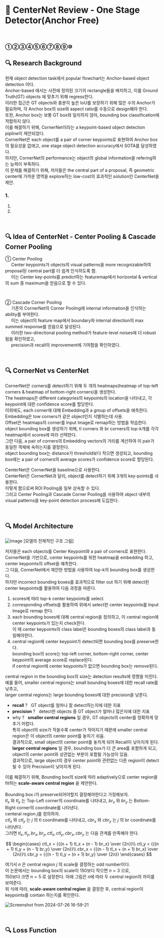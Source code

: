 # 📄 CenterNet Review - One Stage Detector(Anchor Free)

<br>

### ①②③④⑤⑥⑦⑧⑨⑩

## 🔍 Research Background
현재 object detection task에서 popular flowchart는 Anchor-based object detection 이다.<br>
Anchor-based 에서는 사전에 정의된 크기의 rectangle들을 배치하고, 이를 Ground Truth(GT) objects 에 맞추기 위해 regress한다.<br>
이러한 접근은 GT objects와 충분히 높은 IoU를 보장하기 위해 많은 수의 Anchor가 필요하며, 각 Anchor box의 size와 aspect ratio를 수동으로 design해야 한다.<br>
또한, Anchor box는 보통 GT box와 일치하지 않아, bounding box classification에 적합하지 않다.<br>
이를 해결하기 위해, CornerNet이라는 a keypoint-based object detection pipline이 제안되었다.<br>
CornerNet은 each object를 a pair of corner keypoints로 표현하여 Anchor box의 필요성을 없애고, one stage object detection accuracy에서 SOTA를 달성하였다.<br>
하지만, CornerNet의 performance는 object의 global information을 refering하는 능력이 부족하다.<br>
이 문제를 해결하기 위해, 저자들은 the central part of a proposal, 즉 geometric center에 가까운 영역을 explore하는 low-cost의 효과적인 solution인 CenterNet을 제안.


### 1.
1. 
2.

<br>

## 🔍 Idea of CenterNet - Center Pooling & Cascade Corner Pooling
① Center Pooling<br>
&nbsp;&nbsp;&nbsp;&nbsp; Center keypoints가 objects의 visual patterns을 more recognizable하여 proposal된 central part를 더 쉽게 인식하도록 함.<br>
&nbsp;&nbsp;&nbsp;&nbsp; 이는 Center key-points를 predict하는 featuremap에서 horizontal & vertical의 sum 중 maximum을 얻음으로 할 수 있다.

<br>

② Cascade Corner Pooling<br>
&nbsp;&nbsp;&nbsp;&nbsp; 기존의 CornerNet의 Corner Pooling에 internal information을 인식하는 ability를 부여한다.<br>
&nbsp;&nbsp;&nbsp;&nbsp; 이는 object의 feature map에서 boundary와 internal direction의 max summed response를 얻음으로 달성된다.<br>
&nbsp;&nbsp;&nbsp;&nbsp; 이러한 two-directional pooling method가 feature-level noises에 더 robust됨을 확인하였고,<br>
&nbsp;&nbsp;&nbsp;&nbsp; precision과 recall의 improvement에 기여함을 확인하였다.

<br>

## 🔍 CornerNet vs CenterNet
CornerNet은 corners를 detect하기 위해 두 개의 heatmaps(heatmap of top-left corners & heatmap of bottom-right corners)을 생성한다.<br>
The heatmaps은 different categories의 keypoints의 location을 나타내고, 각 keypoint에 대한 confidence score를 할당한다.<br>
이외에도, each corner에 대해 Embedding과 a group of offsets을 예측한다.<br>
Embedding은 tow corners가 같은 object인지 식별하는데 사용.<br>
Offset은 heatmaps의 corner를 Input Image로 remap하는 방법을 학습한다.<br>
object bounding box를 생성하기 위해, tl corners 와 br corners의 top-k개를 각각 heatmap에서 scores에 따라 선택한다.<br>
그런 다음, a pair of corners의 Embedding vectors의 거리를 계산하여 이 pair가 동일한 객체에 속하는지를 결정한다.<br>
object bounding box는 distance가 threshold보다 작으면 생성되고, bounding box에는 a pair of corners의 average scores가 confidence score로 할당된다.<br>

CenterNet은 CornerNet을 baseline으로 사용한다.<br>
CenterNet은 CornerNet과 달리, object를 detect하기 위해 3개의 key-points를 사용한다.<br>
이렇게 함으로써 ROI Pooling을 일부 상속할 수 있다.<br>
그리고 Center Pooling과 Cascade Corner Pooling을 사용하여 object 내부의 visual patterns을 key-point detection process에 도입한다.


<br>

## 🔍 Model Architecture
![image](https://github.com/user-attachments/assets/1b31e6de-b72a-437b-98b6-ce4b3abd2a0d)
[모델의 전체적인 구조 그림]

저자들은 each objects를 Center Keypoint와 a pair of corners로 표현한다.<br>
CornerNet을 기반으로, center keypoints를 위한 heatmap을 embedding 하고, center keypoints의 offset을 예측한다.<br>
그 다음, CornerNet에서 제안한 방법을 사용하여 top-k의 bounding box를 생성한다.<br>
하지만 incorrect bounding boxes를 효과적으로 filter out 하기 위해 detect된 center keypoints를 활용하여 다음 과정을 따른다.<br>
1. scores에 따라 top-k center keypoints를 select.
2. corresponding offsets을 활용하여 위에서 select한 center keypoints를 Input Image로 remap 한다.
3. each bounding boxes에 대해 central region을 정의하고, 이 central region에 center keypoints가 있는지 check한다.<br>이 때 center keypoints의 class label은 bounding boxes의 class label과 동일해야한다.
4. central region에 center keypoint가 detect되면 bounding box를 preserve한다.<br>bounding box의 score는 top-left corner, bottom-right corner, center keypoint의 average score로 replace된다.<br>if central region에 center keypoints가 없으면 bounding box는 remove된다.
   
central region in the bounding box의 size는 detection results에 영향을 미친다.<br>
예를 들어, smaller central regions는 small bounding boxes에 대한 recall rate를 낮추고, <br>larger central regions는 large bounding boxes에 대한 precision을 낮춘다.
- __recall__ ? &nbsp; GT object를 얼마나 잘 detect하는지에 대한 지표
- __precision__ ? &nbsp; detect한 objects 중 GT object가 얼마나 많은지에 대한 지표
-  why ? &nbsp; __smaller central regions__ 일 경우, GT objects의 center를 정확하게 맞추기 어렵다. <br>특히 object의 size가 작을수록 center가 작아지기 때문에 smaller central region은 이 object의 center point를 놓치기 쉬움.<br>결과적으로, small object의 center point를 놓치게 되어 Recall이 낮아지게 된다.<br> __larger central regions__ 일 경우, bounding box가 더 큰 area를 포함하게 되고, object의 center point와 상관없는 부분이 포함될 가능성이 있음.<br>결과적으로, large object의 경우 center point와 관련없는 다른 region이 detect될 수 있어 Precision이 낮아지게 된다.

이를 해결하기 위해, Bounding box의 size에 따라 adaptively으로 center region을 fit하는 __scale-aware central region__ 을 제안한다.<br>
<br>
Bounding box $i$가 preserve되어야할지 결정해야한다고 가정해보자.<br>
$tl_{x}$ 와 $tl_{y}$ 는 Top-Left corner의 coordinate를 나타내고, $br_{x}$ 와 $br_{y}$ 는 Bottom-Right corner의 coordinate를 나타낸다.<br>
centeral region $j$를 정의하자.<br>
$ctl_x$ 와 $ctl_y$ 는 $j$ 의 tl coordinate를 나타내고, $cbr_x$ 와 $cbr_y$ 는 $j$ 의 br coordinate를 나타낸다.<br>
그러면 $tl_x, tl_y, br_x, br_y, ctl_x, ctl_y, cbr_x, cbr_y$ 는 다음 관계를 만족해야 한다.


$$
  \begin{cases}
    ctl_x = {{(n + 1) tl_x + (n - 1) br_x} \over {2n}}\\
    ctl_y = {{(n + 1) tl_y + (n - 1) br_y} \over {2n}}\\
    cbr_x = {{(n - 1) tl_x + (n + 1) br_x} \over {2n}}\\
    cbr_y = {{(n - 1) tl_y + (n + 1) br_y} \over {2n}}
  \end{cases}
$$

여기서 $n$ 은 central region $j$ 의 scale을 결정하는 odd number이다.<br>
이 논문에서는 bounding box의 scale이 150보다 작으면 $n = 3$ 으로,<br>
150보다 크면 $n = 5$ 로 설정한다. 아래 그림은 $n$에 따라 두 central region의 차이를 보여준다.<br>
위 식에 따라, __scale-aware central region__ 을 결정한 후, central region이 keypoints를 contain 하는지를 확인한다.

![Screenshot from 2024-07-26 16-59-21](https://github.com/user-attachments/assets/6d943769-38a9-46d0-90bd-043656bdbb38)


<br>

## 🔍 Loss Function

<br>








